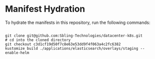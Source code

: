
# Manifest Hydration

To hydrate the manifests in this repository, run the following commands:

```shell

git clone git@github.com:Sbling-Technologies/datacenter-k8s.git
# cd into the cloned directory
git checkout c3d1cf19d50f7c8e63e53dd9f4f063a4c2fc6382
kustomize build ./applications/elasticsearch/overlays/staging --enable-helm
```